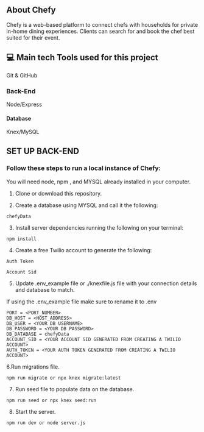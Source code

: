 ## About Chefy

Chefy is a web-based platform to connect chefs with households for private in-home dining experiences. Clients can search for and book the chef best suited for their event.

## 💻 Main tech Tools used for this project

Git & GitHub

### Back-End

Node/Express

#### Database

Knex/MySQL


## SET UP BACK-END

### Follow these steps to run a local instance of Chefy:

You will need node, npm , and MYSQL already installed in your computer.

1. Clone or download this repository.

2. Create a database using MYSQL and call it the following:

```
chefyData
```

3. Install server dependencies running the following on your terminal:

```
npm install
```
4. Create a free Twilio account to generate the following:
```
Auth Token 

Account Sid 

```

5. Update .env_example file or ./knexfile.js file with your connection details and database to match.

If using the .env_example file make sure to rename it to .env

```
PORT = <PORT_NUMBER>
DB_HOST = <HOST_ADDRESS>
DB_USER = <YOUR DB USERNAME>
DB_PASSWORD = <YOUR DB PASSWORD>
DB_DATABASE = chefyData
ACCOUNT_SID = <YOUR ACCOUNT SID GENERATED FROM CREATING A TWILIO ACCOUNT>
AUTH_TOKEN = <YOUR AUTH TOKEN GENERATED FROM CREATING A TWILIO ACCOUNT>
```

6.Run migrations file.

```
npm run migrate or npx knex migrate:latest
```

7. Run seed file to populate data on the database.

```
npm run seed or npx knex seed:run
```

8. Start the server.

```
npm run dev or node server.js
```
